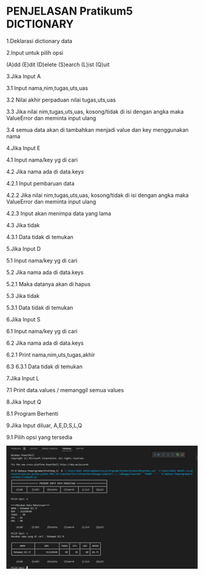 # PENJELASAN Pratikum5 DICTIONARY

1.Deklarasi dictionary data

2.Input untuk pilih opsi

(A)dd (E)dit (D)elete (S)earch (L)ist (Q)uit

3.Jika Input A

3.1 Input nama,nim,tugas,uts,uas

3.2 Nilai akhir perpaduan nilai tugas,uts,uas

3.3 Jika nilai nim,tugas,uts,uas, kosong/tidak di isi dengan angka maka ValueError dan meminta input ulang

3.4 semua data akan di tambahkan menjadi value dan key menggunakan nama

4.Jika Input E

4.1 Input nama/key yg di cari

4.2 Jika nama ada di data.keys

4.2.1 Input pembaruan data

4.2.2 Jika nilai nim,tugas,uts,uas, kosong/tidak di isi dengan angka maka ValueError dan meminta input ulang

4.2.3 Input akan menimpa data yang lama

4.3 Jika tidak

4.3.1 Data tidak di temukan

5.Jika Input D

5.1 Input nama/key yg di cari

5.2 Jika nama ada di data.keys

5.2.1 Maka datanya akan di hapus

5.3 Jika tidak

5.3.1 Data tidak di temukan

6.Jika Input S

6.1 Input nama/key yg di cari

6.2 Jika nama ada di data.keys

6.2.1 Print nama,nim,uts,tugas,akhir

6.3
6.3.1 Data tidak di temukan

7.Jika Input L

7.1 Print data.values / memanggil semua values

8.Jika Input Q

8.1 Program Berhenti

9.Jika Input diluar, A,E,D,S,L,Q

9.1 Pilih opsi yang tersedia

![image](SS/Output.PNG)